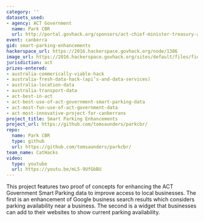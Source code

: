 ```yaml
---
category: ''
datasets_used:
- agency: ACT Government
  name: Park CBR
  url: http://portal.govhack.org/sponsors/act-chief-minister-treasury-and-economic-development-directorate.html
event: canberra
gid: smart-parking-enhancements
hackerspace_url: https://2016.hackerspace.govhack.org/node/1386
image_url: https://2016.hackerspace.govhack.org/sites/default/files/field/image/619681c5-ffc4-43fe-b5d5-05aae8a2f3a5.jpeg
jurisdiction: act
prizes-entered:
- australia-commerically-viable-hack
- australia-fresh-data-hack-(api’s-and-data-services)
- australia-location-data
- australia-transport-data
- act-best-in-act
- act-best-use-of-act-government-smart-parking-data
- act-most-fun-use-of-act-government-data
- act-most-innovative-project-for-canberrans
project_title: Smart Parking Enhancements
project_url: https://github.com/tomsaunders/parkcbr/
repo:
  name: Park CBR
  type: github
  url: https://github.com/tomsaunders/parkcbr/
team_name: CatHacks
video:
  type: youtube
  url: https://youtu.be/mL5-9UfGbBU
---
```


This project features two proof of concepts for enhancing the ACT Government Smart Parking data to improve access to local businesses. The first is an enhancement of Google business search results which considers parking availability near a business. The second is a widget that businesses can add to their websites to show current parking availability.